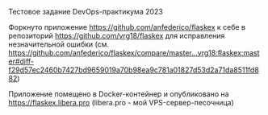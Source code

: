Тестовое задание DevOps-практикума 2023

Форкнуто приложение https://github.com/anfederico/flaskex
к себе в репозиторий https://github.com/vrg18/flaskex для исправления незначительной ошибки 
(см. https://github.com/anfederico/flaskex/compare/master...vrg18:flaskex:master#diff-f29d57ec2460b7427bd9659019a70b98ea9c781a01827d53d2a71da8511fd882)

Приложение помещено в Docker-контейнер и опубликовано на https://flaskex.libera.pro (libera.pro - мой VPS-сервер-песочница)
